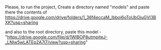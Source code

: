 Please, to run the project, Create a directory named "models" and paste there the contents of https://drive.google.com/drive/folders/1_36f4eccaM_Ibboi6oToUbGiuGVl3BXK?usp=sharing

and also to the root directory, paste this model - "https://drive.google.com/file/d/1WlBOP8utmpiteJ-_LNIw5wLATEp2A7l7/view?usp=sharing"
